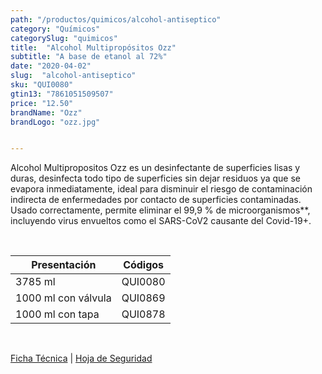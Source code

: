 ```yaml
---
path: "/productos/quimicos/alcohol-antiseptico"
category: "Químicos"
categorySlug: "quimicos"
title:  "Alcohol Multipropósitos Ozz"
subtitle: "A base de etanol al 72%"
date: "2020-04-02"
slug:  "alcohol-antiseptico"
sku: "QUI0080"
gtin13: "7861051509507"
price: "12.50"
brandName: "Ozz"
brandLogo: "ozz.jpg"


---
```

Alcohol Multipropositos Ozz es un desinfectante de superficies lisas y duras, desinfecta todo tipo de superficies sin dejar residuos ya que se evapora inmediatamente, ideal para disminuir el riesgo de contaminación indirecta de enfermedades por contacto de superficies contaminadas. Usado correctamente, permite eliminar el 99,9 % de microorganismos**, incluyendo virus envueltos como el SARS-CoV2 causante del Covid-19+.

<br>
<table class="min-w-full md:min-w-0 divide-y-0 divide-gray-200">
          <thead class=" bg-white">
            <tr>
              <th scope="col" class="px-6 text-center text-xs font-semibold text-blue-500 uppercase tracking-wider">
                Presentación
              </th>
              <th scope="col" class="px-6 py-3 text-center text-xs font-semibold text-blue-500 uppercase tracking-wider">
                Códigos
              </th>
            </tr>
          </thead>
          <tbody>
            <tr class="bg-gray-500">
              <td class="px-6 py-4 whitespace-nowrap text-sm text-gray-700 text-center">
              3785 ml
              </td>
              <td class="px-6 py-4 whitespace-nowrap text-sm text-gray-700 text-center">
              QUI0080
              </td>
            </tr> 
            <tr class="bg-gray-300">
              <td class="px-6 py-4 whitespace-nowrap text-sm text-gray-700 text-center">
              1000 ml con válvula
              </td>
              <td class="px-6 py-4 whitespace-nowrap text-sm text-gray-700 text-center">
              QUI0869
              </td>
            </tr> 
            <tr class="bg-gray-500">
              <td class="px-6 py-4 whitespace-nowrap text-sm text-gray-700 text-center">
              1000 ml con tapa
              </td>
              <td class="px-6 py-4 whitespace-nowrap text-sm text-gray-700 text-center">
              QUI0878
              </td>
            </tr> 
          </tbody>
        </table>
        <br>

 <a href="../../../files/FT-alcohol-multipropositos.pdf" target="_blank" rel="noopener">Ficha Técnica</a> | 
 <a href="../../../files/MSDS-alcohol-multipropositos.pdf" target="_blank" rel="noopener">Hoja de Seguridad</a>



        

